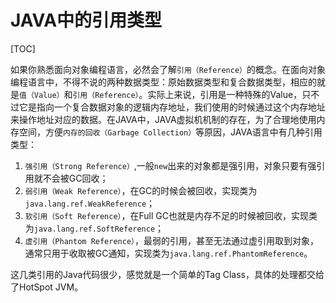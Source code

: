 # JAVA中的引用类型

[TOC]

如果你熟悉面向对象编程语言，必然会了解`引用（Reference）`的概念。在面向对象编程语言中，不得不说的两种数据类型：原始数据类型和复合数据类型，相应的就是`值（Value）`和`引用（Reference）`。实际上来说，引用是一种特殊的Value，只不过它是指向一个复合数据对象的逻辑内存地址，我们使用的时候通过这个内存地址来操作地址对应的数据。在JAVA中，JAVA虚拟机机制的存在，为了合理地使用内存空间，方便`内存的回收（Garbage Collection）`等原因，JAVA语言中有几种引用类型：

1. `强引用（Strong Reference）`,一般`new`出来的对象都是强引用，对象只要有强引用就不会被GC回收；
2. `弱引用（Weak Reference）`，在GC的时候会被回收，实现类为`java.lang.ref.WeakReference`；
3. `软引用（Soft Reference）`，在Full GC也就是内存不足的时候被回收，实现类为`java.lang.ref.SoftReference`；
4. `虚引用（Phantom Reference）`，最弱的引用，甚至无法通过虚引用取到对象，通常只用于收取被GC通知，实现类为`java.lang.ref.PhantomReference`。


这几类引用的Java代码很少，感觉就是一个简单的Tag Class，具体的处理都交给了HotSpot JVM。